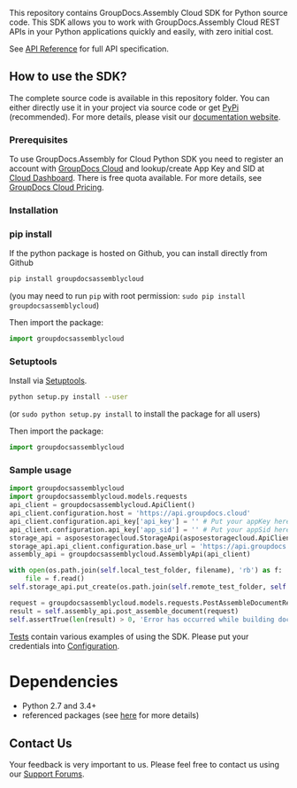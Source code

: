 This repository contains GroupDocs.Assembly Cloud SDK for Python source code. This SDK allows you to work with GroupDocs.Assembly Cloud REST APIs in your Python applications quickly and easily, with zero initial cost.

See [API Reference](https://apireference.groupdocs.cloud/) for full API specification.

## How to use the SDK?
The complete source code is available in this repository folder. You can either directly use it in your project via source code or get [PyPi](https://pypi.org/project/groupdocsassemblycloud) (recommended). For more details, please visit our [documentation website](https://docs.groupdocs.cloud/display/assemblycloud/Available+SDKs).

### Prerequisites

To use GroupDocs.Assembly for Cloud Python SDK you need to register an account with [GroupDocs Cloud](https://www.groupdocs.cloud/) and lookup/create App Key and SID at [Cloud Dashboard](https://dashboard.groupdocs.cloud/#/apps). There is free quota available. For more details, see [GroupDocs Cloud Pricing](https://purchase.groupdocs.cloud/pricing).

### Installation
### pip install

If the python package is hosted on Github, you can install directly from Github

```sh
pip install groupdocsassemblycloud
```
(you may need to run `pip` with root permission: `sudo pip install groupdocsassemblycloud`)

Then import the package:
```python
import groupdocsassemblycloud
```

### Setuptools

Install via [Setuptools](http://pypi.python.org/pypi/setuptools).

```sh
python setup.py install --user
```
(or `sudo python setup.py install` to install the package for all users)

Then import the package:
```python
import groupdocsassemblycloud
```

### Sample usage
```python
import groupdocsassemblycloud
import groupdocsassemblycloud.models.requests
api_client = groupdocsassemblycloud.ApiClient()
api_client.configuration.host = 'https://api.groupdocs.cloud'
api_client.configuration.api_key['api_key'] = '' # Put your appKey here
api_client.configuration.api_key['app_sid'] = '' # Put your appSid here
storage_api = asposestoragecloud.StorageApi(asposestoragecloud.ApiClient('', '')) # Same credentials for storage
storage_api.api_client.configuration.base_url = 'https://api.groupdocs.cloud/v1.1'
assembly_api = groupdocsassemblycloud.AssemblyApi(api_client)

with open(os.path.join(self.local_test_folder, filename), 'rb') as f:
    file = f.read()
self.storage_api.put_create(os.path.join(self.remote_test_folder, self.test_folder, remote_name), file)

request = groupdocsassemblycloud.models.requests.PostAssembleDocumentRequest(remote_name, os.path.join(self.local_test_folder, "Teams.json"), groupdocsassemblycloud.LoadSaveOptionsData('docx'), os.path.join(self.remote_test_folder, self.test_folder),)
result = self.assembly_api.post_assemble_document(request)
self.assertTrue(len(result) > 0, 'Error has occurred while building document')
```
      
[Tests](tests/) contain various examples of using the SDK.
Please put your credentials into [Configuration](Settings/servercreds.json).

# Dependencies
- Python 2.7 and 3.4+
- referenced packages (see [here](setup.py) for more details)

## Contact Us
Your feedback is very important to us. Please feel free to contact us using our [Support Forums](https://forum.groupdocs.cloud/c/words).
